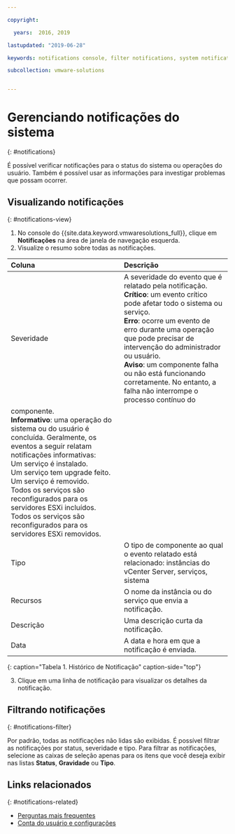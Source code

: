 ```yaml
---

copyright:

  years:  2016, 2019

lastupdated: "2019-06-28"

keywords: notifications console, filter notifications, system notification

subcollection: vmware-solutions


---
```


# Gerenciando notificações do sistema
{: #notifications}

É possível verificar notificações para o status do sistema ou operações do usuário. Também é possível usar as informações para investigar problemas que possam ocorrer.

## Visualizando notificações
{: #notifications-view}

1. No console do {{site.data.keyword.vmwaresolutions_full}}, clique em **Notificações** na área de janela de navegação esquerda.
2. Visualize o resumo sobre todas as notificações.

| Coluna | Descrição |
|:------ |:----------- |
| Severidade | A severidade do evento que é relatado pela notificação.<br>**Crítico**: um evento crítico pode afetar todo o sistema ou serviço.<br>**Erro**: ocorre um evento de erro durante uma operação que pode precisar de intervenção do administrador ou usuário.<br>**Aviso**: um componente falha ou não está funcionando corretamente. No entanto, a falha não interrompe o processo contínuo do
       componente.<br>**Informativo**: uma operação do sistema ou do usuário é concluída. Geralmente, os eventos a seguir relatam notificações informativas:<br>Um serviço é instalado.<br>Um serviço tem upgrade feito.<br>Um serviço é removido.<br>Todos os serviços são reconfigurados para os servidores ESXi incluídos.<br>Todos os serviços são reconfigurados para os servidores ESXi removidos. |
| Tipo | O tipo de componente ao qual o evento relatado está relacionado: instâncias do vCenter Server, serviços, sistema |
| Recursos | O nome da instância ou do serviço que envia a notificação. |
| Descrição | Uma descrição curta da notificação. |
| Data | A data e hora em que a notificação é enviada. |
{: caption="Tabela 1. Histórico de Notificação" caption-side="top"}

3. Clique em uma linha de notificação para visualizar os detalhes da notificação.

## Filtrando notificações
{: #notifications-filter}

Por padrão, todas as notificações não lidas são exibidas. É possível filtrar as notificações por status, severidade e tipo. Para filtrar as notificações, selecione as caixas de seleção apenas para os itens que você deseja exibir nas listas **Status**, **Gravidade** ou **Tipo**.

## Links relacionados
{: #notifications-related}

* [Perguntas mais frequentes](/docs/services/vmwaresolutions/vmonic?topic=vmware-solutions-faq)
* [Conta do usuário e configurações](/docs/services/vmwaresolutions/vmonic?topic=vmware-solutions-useraccount)
